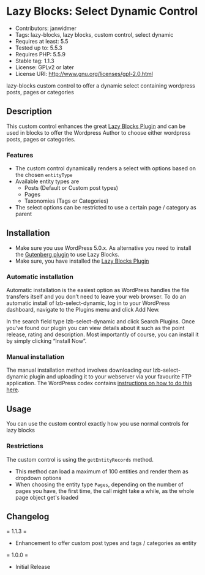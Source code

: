 # Lazy Blocks: Select Dynamic Control

* Contributors: janwidmer
* Tags: lazy-blocks, lazy blocks, custom control, select dynamic
* Requires at least: 5.5
* Tested up to: 5.5.3
* Requires PHP: 5.5.9
* Stable tag: 1.1.3
* License: GPLv2 or later
* License URI: <http://www.gnu.org/licenses/gpl-2.0.html>

lazy-blocks custom control to offer a dynamic select containing wordpress posts, pages or categories

## Description

This custom control enhances the great [Lazy Blocks Plugin](https://lazyblocks.com/) and can be used in blocks to offer 
the Wordpress Author to choose either wordpress posts, pages or categories.

### Features

* The custom control dynamically renders a select with options based on the chosen `entityType`
* Available entity types are
  * Posts (Default or Custom post types)
  * Pages
  * Taxonomies (Tags or Categories)
* The select options can be restricted to use a certain page / category as parent

## Installation

* Make sure you use WordPress 5.0.x. As alternative you need to install the 
  [Gutenberg plugin](https://wordpress.org/plugins/gutenberg/) to use Lazy Blocks.
* Make sure, you have installed the [Lazy Blocks Plugin](https://lazyblocks.com/)

### Automatic installation

Automatic installation is the easiest option as WordPress handles the file transfers itself and you don’t need to 
leave your web browser. To do an automatic install of lzb-select-dynamic, log in to your WordPress dashboard, 
navigate to the Plugins menu and click Add New.

In the search field type lzb-select-dynamic and click Search Plugins. Once you’ve found our plugin you can view details 
about it such as the point release, rating and description. Most importantly of course, you can install it by simply 
clicking “Install Now”.

### Manual installation

The manual installation method involves downloading our lzb-select-dynamic plugin and uploading it to your webserver 
via your favourite FTP application. The WordPress codex contains 
[instructions on how to do this here](https://codex.wordpress.org/Managing_Plugins#Manual_Plugin_Installation).

## Usage

You can use the custom control exactly how you use normal controls for lazy blocks

### Restrictions

The custom control is using the `getEntityRecords` method. 

* This method can load a maximum of 100 entities and render them as dropdown options
* When choosing the entity type `Pages`, depending on the number of pages you have, the first time, the call might take 
  a while, as the whole page object get's loaded

## Changelog

= 1.1.3 =

* Enhancement to offer custom post types and tags / categories as entity

= 1.0.0 =

* Initial Release
